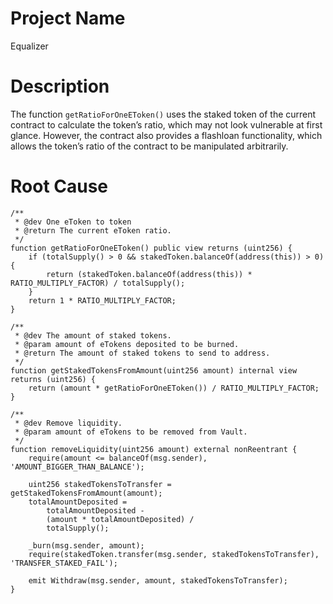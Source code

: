 # Project Name
Equalizer

# Description
The function `getRatioForOneEToken()` uses the staked token of the current contract to calculate the token’s ratio, which may not look vulnerable at first glance. However, the contract also provides a flashloan functionality, which allows the token’s ratio of the contract to be manipulated arbitrarily.

# Root Cause
```solidity
/**
 * @dev One eToken to token
 * @return The current eToken ratio.
 */
function getRatioForOneEToken() public view returns (uint256) {
    if (totalSupply() > 0 && stakedToken.balanceOf(address(this)) > 0) {
        return (stakedToken.balanceOf(address(this)) * RATIO_MULTIPLY_FACTOR) / totalSupply();
    }
    return 1 * RATIO_MULTIPLY_FACTOR;
}

/**
 * @dev The amount of staked tokens.
 * @param amount of eTokens deposited to be burned.
 * @return The amount of staked tokens to send to address.
 */
function getStakedTokensFromAmount(uint256 amount) internal view returns (uint256) {
    return (amount * getRatioForOneEToken()) / RATIO_MULTIPLY_FACTOR;
}

/**
 * @dev Remove liquidity.
 * @param amount of eTokens to be removed from Vault.
 */
function removeLiquidity(uint256 amount) external nonReentrant {
    require(amount <= balanceOf(msg.sender), 'AMOUNT_BIGGER_THAN_BALANCE');

    uint256 stakedTokensToTransfer = getStakedTokensFromAmount(amount);
    totalAmountDeposited =
        totalAmountDeposited -
        (amount * totalAmountDeposited) /
        totalSupply();

    _burn(msg.sender, amount);
    require(stakedToken.transfer(msg.sender, stakedTokensToTransfer), 'TRANSFER_STAKED_FAIL');

    emit Withdraw(msg.sender, amount, stakedTokensToTransfer);
}